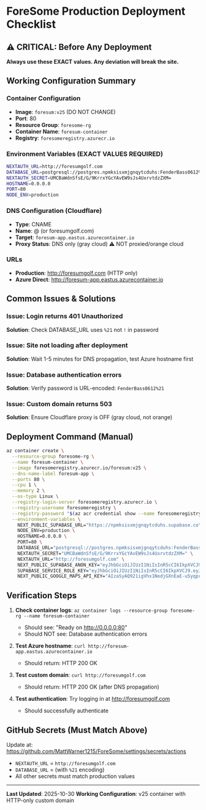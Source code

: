 # ForeSome Production Deployment Checklist

## ⚠️ CRITICAL: Before Any Deployment

**Always use these EXACT values. Any deviation will break the site.**

## Working Configuration Summary

### Container Configuration
- **Image**: `foresum:v25` (DO NOT CHANGE)
- **Port**: 80
- **Resource Group**: `foresome-rg`
- **Container Name**: `foresum-container`
- **Registry**: `foresomeregistry.azurecr.io`

### Environment Variables (EXACT VALUES REQUIRED)

```bash
NEXTAUTH_URL=http://foresumgolf.com
DATABASE_URL=postgresql://postgres.npmksisxmjgnqytcduhs:FenderBass0612%21@aws-1-us-east-1.pooler.supabase.com:5432/postgres
NEXTAUTH_SECRET=UMCBaWdnSfsE/G/9KrrxYGcYAvEW9sJs4UxrvtdzZXM=
HOSTNAME=0.0.0.0
PORT=80
NODE_ENV=production
```

### DNS Configuration (Cloudflare)
- **Type**: CNAME
- **Name**: @ (or foresumgolf.com)
- **Target**: `foresum-app.eastus.azurecontainer.io`
- **Proxy Status**: DNS only (gray cloud) ⚠️ NOT proxied/orange cloud

### URLs
- **Production**: http://foresumgolf.com (HTTP only)
- **Azure Direct**: http://foresum-app.eastus.azurecontainer.io

## Common Issues & Solutions

### Issue: Login returns 401 Unauthorized
**Solution**: Check DATABASE_URL uses `%21` not `!` in password

### Issue: Site not loading after deployment
**Solution**: Wait 1-5 minutes for DNS propagation, test Azure hostname first

### Issue: Database authentication errors
**Solution**: Verify password is URL-encoded: `FenderBass0612%21`

### Issue: Custom domain returns 503
**Solution**: Ensure Cloudflare proxy is OFF (gray cloud, not orange)

## Deployment Command (Manual)

```bash
az container create \
  --resource-group foresome-rg \
  --name foresum-container \
  --image foresomeregistry.azurecr.io/foresum:v25 \
  --dns-name-label foresum-app \
  --ports 80 \
  --cpu 1 \
  --memory 2 \
  --os-type Linux \
  --registry-login-server foresomeregistry.azurecr.io \
  --registry-username foresomeregistry \
  --registry-password "$(az acr credential show --name foresomeregistry --query 'passwords[0].value' --output tsv)" \
  --environment-variables \
    NEXT_PUBLIC_SUPABASE_URL="https://npmksisxmjgnqytcduhs.supabase.co" \
    NODE_ENV=production \
    HOSTNAME=0.0.0.0 \
    PORT=80 \
    DATABASE_URL="postgresql://postgres.npmksisxmjgnqytcduhs:FenderBass0612%21@aws-1-us-east-1.pooler.supabase.com:5432/postgres" \
    NEXTAUTH_SECRET="UMCBaWdnSfsE/G/9KrrxYGcYAvEW9sJs4UxrvtdzZXM=" \
    NEXTAUTH_URL="http://foresumgolf.com" \
    NEXT_PUBLIC_SUPABASE_ANON_KEY="eyJhbGciOiJIUzI1NiIsInR5cCI6IkpXVCJ9.eyJpc3MiOiJzdXBhYmFzZSIsInJlZiI6Im5wbWtzaXN4bWpnbnF5dGNkdWhzIiwicm9sZSI6ImFub24iLCJpYXQiOjE3NTcwNzg1MDcsImV4cCI6MjA3MjY1NDUwN30.PlJE3-NbzXjuGx9UmcDE9h0IxvSO4xTBTaC7kvGvj4w" \
    SUPABASE_SERVICE_ROLE_KEY="eyJhbGciOiJIUzI1NiIsInR5cCI6IkpXVCJ9.eyJpc3MiOiJzdXBhYmFzZSIsInJlZiI6Im5wbWtzaXN4bWpnbnF5dGNkdWhzIiwicm9sZSI6InNlcnZpY2Vfcm9sZSIsImlhdCI6MTc1NzA3ODUwNywiZXhwIjoyMDcyNjU0NTA3fQ.ccFcXzjRXBZ02UHE2AmYg6G5Ax9ds7aT7XB7b5F6tWw" \
    NEXT_PUBLIC_GOOGLE_MAPS_API_KEY="AIzaSyAQ921igVhx1NedjGXnEaE-u5yqprLGK9I"
```

## Verification Steps

1. **Check container logs**: `az container logs --resource-group foresome-rg --name foresum-container`
   - Should see: "Ready on http://0.0.0.0:80"
   - Should NOT see: Database authentication errors

2. **Test Azure hostname**: `curl http://foresum-app.eastus.azurecontainer.io`
   - Should return: HTTP 200 OK

3. **Test custom domain**: `curl http://foresumgolf.com`
   - Should return: HTTP 200 OK (after DNS propagation)

4. **Test authentication**: Try logging in at http://foresumgolf.com
   - Should successfully authenticate

## GitHub Secrets (Must Match Above)

Update at: https://github.com/MattWarner1215/ForeSome/settings/secrets/actions

- `NEXTAUTH_URL` = `http://foresumgolf.com`
- `DATABASE_URL` = (with `%21` encoding)
- All other secrets must match production values

---

**Last Updated**: 2025-10-30
**Working Configuration**: v25 container with HTTP-only custom domain
